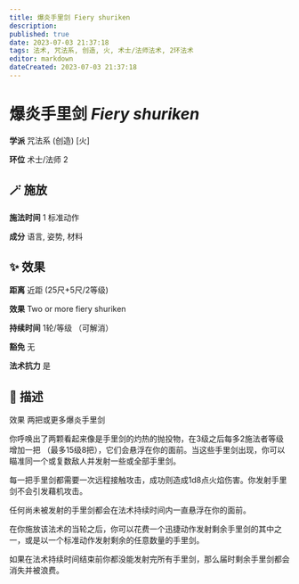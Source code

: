 ```yaml
---
title: 爆炎手里剑 Fiery shuriken
description: 
published: true
date: 2023-07-03 21:37:18
tags: 法术, 咒法系, 创造, 火, 术士/法师法术, 2环法术
editor: markdown
dateCreated: 2023-07-03 21:37:18
---
```


# **爆炎手里剑** *Fiery shuriken*

**学派** 咒法系 (创造) \[火\] 

**环位** 术士/法师 2

## 🪄 施放

**施法时间** 1 标准动作

**成分** 语言, 姿势, 材料

## ✨ 效果  

**距离** 近距 (25尺+5尺/2等级) 

**效果** Two or more fiery shuriken 

**持续时间** 1轮/等级 （可解消） 

**豁免** 无

**法术抗力** 是

## 📖 描述

效果          两把或更多爆炎手里剑

你呼唤出了两颗看起来像是手里剑的灼热的抛投物，在3级之后每多2施法者等级增加一把 （最多15级8把），它们会悬浮在你的面前。当这些手里剑出现，你可以瞄准同一个或复数敌人并发射一些或全部手里剑。

每一把手里剑都需要一次远程接触攻击，成功则造成1d8点火焰伤害。你发射手里剑不会引发藉机攻击。

任何尚未被发射的手里剑都会在法术持续时间内一直悬浮在你的面前。

在你施放该法术的当轮之后，你可以花费一个迅捷动作发射剩余手里剑的其中之一，或是以一个标准动作发射剩余的任意数量的手里剑。

如果在法术持续时间结束前你都没能发射完所有手里剑，那么届时剩余手里剑都会消失并被浪费。
    